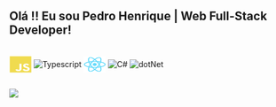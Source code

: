 ## Olá !! Eu sou Pedro Henrique | Web Full-Stack Developer!

<!--<div align="center">
  <a href="https://github.com/PedroSS11">
  <img height="180em" src="https://github-readme-stats.vercel.app/api?username=PedroSS11&show_icons=true&theme=dark&include_all_commits=true&count_private=true"/>
  <img height="180em" src="https://github-readme-stats.vercel.app/api/top-langs/?username=PedroSS11&layout=compact&langs_count=7&theme=dark"/>
</div> --> 

<div style="display: inline_block"><br>
  <img align="center" alt="Javascript" height="30" width="40" src="https://raw.githubusercontent.com/devicons/devicon/master/icons/javascript/javascript-plain.svg">
   <img align="center" alt="Typescript" height="30" width="40" src="https://cdn.jsdelivr.net/gh/devicons/devicon/icons/typescript/typescript-original.svg" />
  <img align="center" alt="React-JS" height="30" width="40" src="https://raw.githubusercontent.com/devicons/devicon/master/icons/react/react-original.svg">
  <img align="center" alt="C#" height="30" width="40" src="https://raw.githubusercontent.com/jmnote/z-icons/master/svg/csharp.svg">
  <img align="center" alt="dotNet" height="30" width="40" src="https://cdn.jsdelivr.net/gh/devicons/devicon/icons/dotnetcore/dotnetcore-original.svg" />
 
</div>
  
  ##
 
<div>
  <a href="https://www.linkedin.com/in/pedrohenriquedev/" target="_blank"><img src="https://img.shields.io/badge/-LinkedIn-%230077B5?style=for-the-badge&logo=linkedin&logoColor=white" target="_blank"></a> 
</div>
